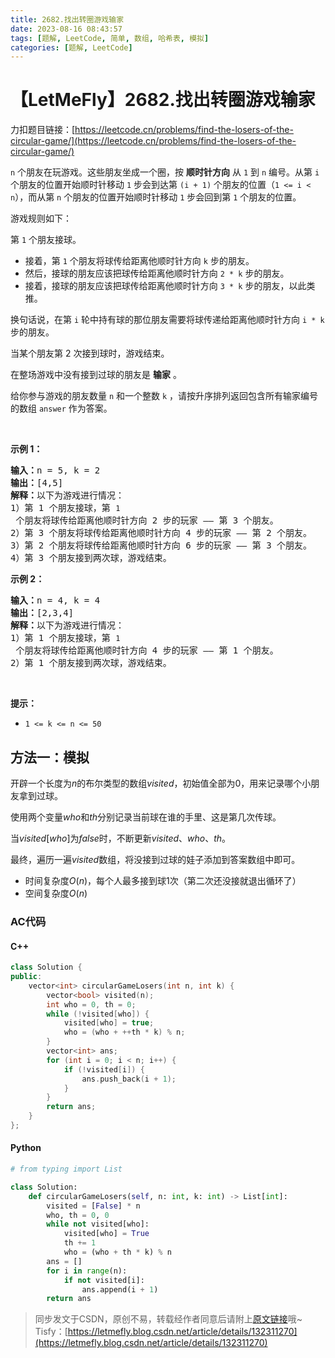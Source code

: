 ```yaml
---
title: 2682.找出转圈游戏输家
date: 2023-08-16 08:43:57
tags: [题解, LeetCode, 简单, 数组, 哈希表, 模拟]
categories: [题解, LeetCode]
---
```


# 【LetMeFly】2682.找出转圈游戏输家

力扣题目链接：[https://leetcode.cn/problems/find-the-losers-of-the-circular-game/](https://leetcode.cn/problems/find-the-losers-of-the-circular-game/)

<p><code>n</code> 个朋友在玩游戏。这些朋友坐成一个圈，按 <strong>顺时针方向</strong> 从 <code>1</code> 到 <code>n</code> 编号。从第 <code>i</code> 个朋友的位置开始顺时针移动 <code>1</code> 步会到达第 <code>(i + 1)</code> 个朋友的位置（<code>1 &lt;= i &lt; n</code>），而从第 <code>n</code> 个朋友的位置开始顺时针移动 <code>1</code> 步会回到第 <code>1</code> 个朋友的位置。</p>

<p>游戏规则如下：</p>

<p>第 <code>1</code> 个朋友接球。</p>

<ul>
	<li>接着，第 <code>1</code> 个朋友将球传给距离他顺时针方向 <code>k</code> 步的朋友。</li>
	<li>然后，接球的朋友应该把球传给距离他顺时针方向 <code>2 * k</code> 步的朋友。</li>
	<li>接着，接球的朋友应该把球传给距离他顺时针方向 <code>3 * k</code> 步的朋友，以此类推。</li>
</ul>

<p>换句话说，在第 <code>i</code> 轮中持有球的那位朋友需要将球传递给距离他顺时针方向 <code>i * k</code> 步的朋友。</p>

<p>当某个朋友第 2 次接到球时，游戏结束。</p>

<p>在整场游戏中没有接到过球的朋友是 <strong>输家</strong> 。</p>

<p>给你参与游戏的朋友数量 <code>n</code> 和一个整数 <code>k</code> ，请按升序排列返回包含所有输家编号的数组 <code>answer</code> 作为答案。</p>

<p>&nbsp;</p>

<p><strong>示例 1：</strong></p>

<pre>
<strong>输入：</strong>n = 5, k = 2
<strong>输出：</strong>[4,5]
<strong>解释：</strong>以下为游戏进行情况：
1）第 1 个朋友接球，第 <code>1</code> 个朋友将球传给距离他顺时针方向 2 步的玩家 —— 第 3 个朋友。
2）第 3 个朋友将球传给距离他顺时针方向 4 步的玩家 —— 第 2 个朋友。
3）第 2 个朋友将球传给距离他顺时针方向 6 步的玩家 —— 第 3 个朋友。
4）第 3 个朋友接到两次球，游戏结束。
</pre>

<p><strong>示例 2：</strong></p>

<pre>
<strong>输入：</strong>n = 4, k = 4
<strong>输出：</strong>[2,3,4]
<strong>解释：</strong>以下为游戏进行情况：
1）第 1 个朋友接球，第 <code>1</code> 个朋友将球传给距离他顺时针方向 4 步的玩家 —— 第 1 个朋友。
2）第 1 个朋友接到两次球，游戏结束。</pre>

<p>&nbsp;</p>

<p><strong>提示：</strong></p>

<ul>
	<li><code>1 &lt;= k &lt;= n &lt;= 50</code></li>
</ul>


    
## 方法一：模拟

开辟一个长度为$n$的布尔类型的数组$visited$，初始值全部为$0$，用来记录哪个小朋友拿到过球。

使用两个变量$who$和$th$分别记录当前球在谁的手里、这是第几次传球。

当$visited[who]$为$false$时，不断更新$visited$、$who$、$th$。

最终，遍历一遍$visited$数组，将没接到过球的娃子添加到答案数组中即可。

+ 时间复杂度$O(n)$，每个人最多接到球$1$次（第二次还没接就退出循环了）
+ 空间复杂度$O(n)$

### AC代码

#### C++

```cpp
class Solution {
public:
    vector<int> circularGameLosers(int n, int k) {
        vector<bool> visited(n);
        int who = 0, th = 0;
        while (!visited[who]) {
            visited[who] = true;
            who = (who + ++th * k) % n;
        }
        vector<int> ans;
        for (int i = 0; i < n; i++) {
            if (!visited[i]) {
                ans.push_back(i + 1);
            }
        }
        return ans;
    }
};
```

#### Python

```python
# from typing import List

class Solution:
    def circularGameLosers(self, n: int, k: int) -> List[int]:
        visited = [False] * n
        who, th = 0, 0
        while not visited[who]:
            visited[who] = True
            th += 1
            who = (who + th * k) % n
        ans = []
        for i in range(n):
            if not visited[i]:
                ans.append(i + 1)
        return ans
```

> 同步发文于CSDN，原创不易，转载经作者同意后请附上[原文链接](https://blog.letmefly.xyz/2023/08/16/LeetCode%202682.%E6%89%BE%E5%87%BA%E8%BD%AC%E5%9C%88%E6%B8%B8%E6%88%8F%E8%BE%93%E5%AE%B6/)哦~
> Tisfy：[https://letmefly.blog.csdn.net/article/details/132311270](https://letmefly.blog.csdn.net/article/details/132311270)
